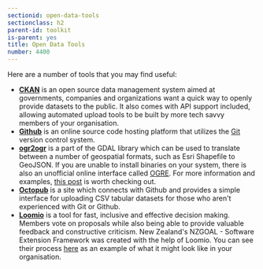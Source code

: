 ```yaml
---
sectionid: open-data-tools
sectionclass: h2
parent-id: toolkit
is-parent: yes
title: Open Data Tools
number: 4400
---
```


Here are a number of tools that you may find useful:

* **[CKAN](http://ckan.org)** is an open source data management system aimed at governments, companies and organizations want a quick way to openly provide datasets to the public. It also comes with API support included, allowing automated upload tools to be built by more tech savvy members of your organisation.
* **[Github](https://github.com)** is an online source code hosting platform that utilizes the [Git](https://git-scm.com/) version control system.
* **[ogr2ogr](http://trac.osgeo.org/gdal/wiki/DownloadingGdalBinaries)** is a part of the GDAL library which can be used to translate between a number of geospatial formats, such as Esri Shapefile to GeoJSON. If you are unable to install binaries on your system, there is also an unofficial online interface called [OGRE](https://github.com/wavded/ogre). For more information and examples, [this post](http://www.postgresonline.com/journal/archives/31-GDAL-OGR2OGR-for-Data-Loading.html) is worth checking out.
* **[Octopub](https://octopub.io/)** is a site which connects with Github and provides a simple interface for uploading CSV tabular datasets for those who aren't experienced with Git or Github.
* **[Loomio](https://loomio.org)** is a tool for fast, inclusive and effective decision making. Members vote on proposals while also being able to provide valuable feedback and constructive criticism. New Zealand's NZGOAL - Software Extension Framework was created with the help of Loomio. You can see their process [here](https://www.loomio.org/g/NohQxyr9/nzgoal-software-extension) as an example of what it might look like in your organisation.
